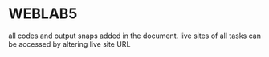 # WEBLAB5
all codes and output snaps added in the document. 
live sites of all tasks can be accessed by altering live site URL 
